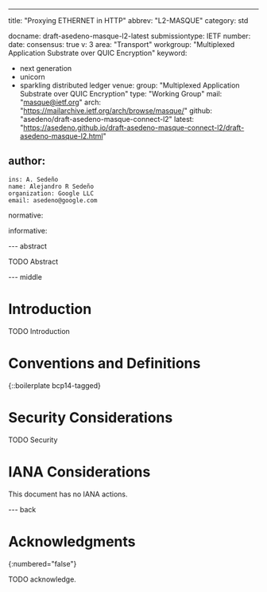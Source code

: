 ---
title: "Proxying ETHERNET in HTTP"
abbrev: "L2-MASQUE"
category: std

docname: draft-asedeno-masque-l2-latest
submissiontype: IETF
number:
date:
consensus: true
v: 3
area: "Transport"
workgroup: "Multiplexed Application Substrate over QUIC Encryption"
keyword:
 - next generation
 - unicorn
 - sparkling distributed ledger
venue:
  group: "Multiplexed Application Substrate over QUIC Encryption"
  type: "Working Group"
  mail: "masque@ietf.org"
  arch: "https://mailarchive.ietf.org/arch/browse/masque/"
  github: "asedeno/draft-asedeno-masque-connect-l2"
  latest: "https://asedeno.github.io/draft-asedeno-masque-connect-l2/draft-asedeno-masque-l2.html"

author:
 -
    ins: A. Sedeño
    name: Alejandro R Sedeño
    organization: Google LLC
    email: asedeno@google.com

normative:

informative:


--- abstract

TODO Abstract


--- middle

# Introduction

TODO Introduction


# Conventions and Definitions

{::boilerplate bcp14-tagged}


# Security Considerations

TODO Security


# IANA Considerations

This document has no IANA actions.


--- back

# Acknowledgments
{:numbered="false"}

TODO acknowledge.
